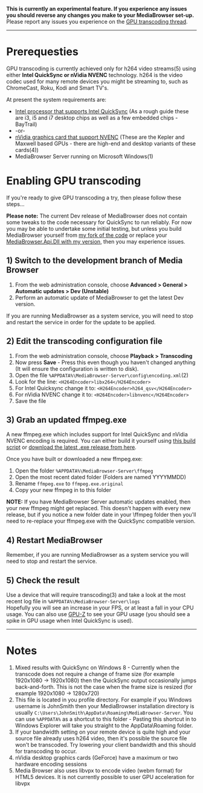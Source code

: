 **This is currently an experimental feature. If you experience any issues you should reverse any changes you make to your MediaBrowser set-up.**  
Please report any issues you experience on the [GPU transcoding thread](http://mediabrowser.tv/community/index.php?/topic/10723-gpu-transcoding/?view=getnewpost).
***
# Prerequesties
GPU transcoding is currently achieved only for h264 video streams(5) using either **Intel QuickSync or nVidia NVENC** technology. h264 is the video codec used for many remote devices you might be streaming to, such as ChromeCast, Roku, Kodi and Smart TV's. 

At present the system requirements are:  
* [Intel processor that supports Intel QuickSync](http://ark.intel.com/search/advanced?s=t&QuickSyncVideo=true) (As a rough guide these are i3, i5 and i7 desktop chips as well as a few embedded chips - BayTrail)
* -or-
* [nVidia graphics card that support NVENC](https://developer.nvidia.com/nvidia-video-codec-sdk#gpulist) (These are the Kepler and Maxwell based GPUs - there are high-end and desktop variants of these cards(4))
* MediaBrowser Server running on Microsoft Windows(1)

# Enabling GPU transcoding

If you're ready to give GPU transcoding a try, then please follow these steps...

**Please note:** The current Dev release of MediaBrowser does not contain some tweaks to the code necessary for QuickSync to run reliably. For now you may be able to undertake some initial testing, but unless you build MediaBrowser yourself from [my fork of the code](https://github.com/mjb2000/MediaBrowser) or replace your [MediaBrowser.Api.Dll with my version](https://github.com/mjb2000/MediaBrowser/releases/download/3.0.5492.946/MediaBrowser.Api.dll), then you may experience issues.

## 1) Switch to the development branch of Media Browser  
1. From the web administration console, choose **Advanced > General > Automatic updates > Dev (Unstable)**
2. Perform an automatic update of MediaBrowser to get the latest Dev version.

If you are running MediaBrowser as a system service, you will need to stop and restart the service in order for the update to be applied.

## 2) Edit the transcoding configuration file
1. From the web administration console, choose **Playback > Transcoding**
2. Now press **Save** - Press this even though you haven't changed anything (It will ensure the configuration is written to disk).
3. Open the file `%APPDATA%\MediaBrowser-Server\config\encoding.xml`(2)
4. Look for the line: `<H264Encoder>libx264</H264Encoder>`
5. For Intel Quicksync change it to: `<H264Encoder>h264_qsv</H264Encoder>`
6. For nVidia NVENC change it to: `<H264Encoder>libnvenc</H264Encoder>`
7. Save the file

## 3) Grab an updated ffmpeg.exe
A new ffmpeg.exe which includes support for Intel QuickSync and nVidia NVENC encoding is required. You can either build it yourself using [this build script](https://github.com/mjb2000/media-autobuild_suite) or [download the latest .exe release from here](https://github.com/mjb2000/media-autobuild_suite/releases/download/1.3/ffmpeg.exe).

Once you have built or downloaded a new ffmpeg.exe:

1. Open the folder `%APPDATA%\MediaBrowser-Server\ffmpeg`
2. Open the most recent dated folder (Folders are named YYYYMMDD)
3. Rename `ffmpeg.exe` to `ffmpeg.exe.original`
4. Copy your new ffmpeg in to this folder

**NOTE:** If you have MediaBrowser Server automatic updates enabled, then your new ffmpeg might get replaced. This doesn't happen with every new release, but if you notice a new folder date in your \ffmpeg folder then you'll need to re-replace your ffmpeg.exe with the QuickSync compatible version.

## 4) Restart MediaBrowser
Remember, if you are running MediaBrowser as a system service you will need to stop and restart the service.

## 5) Check the result
Use a device that will require transcoding(3) and take a look at the most recent log file in `%APPDATA%\MediaBrowser-Server\logs`  
Hopefully you will see an increase in your FPS, or at least a fall in your CPU usage. You can also use [GPU-Z](http://www.techpowerup.com/downloads/SysInfo/GPU-Z/) to see your GPU usage (you should see a spike in GPU usage when Intel QuickSync is used).
***
# Notes
1. Mixed results with QuickSync on Windows 8 - Currently when the transcode does not require a change of frame size (for example 1920x1080 -> 1920x1080) then the QuickSync output occasionally jumps back-and-forth. This is not the case when the frame size is resized (for example 1920x1080 -> 1280x720)
2. This file is located in you profile directory. For example if you Windows username is JohnSmith then your MediaBrowser installation directory is usually `C:\Users\JohnSmith\AppData\Roaming\MediaBrowser-Server`. You can use `%APPDATA%` as a shortcut to this folder - Pasting this shortcut in to Windows Explorer will take you straight to the AppData\Roaming folder.
3. If your bandwidth setting on your remote device is quite high and your source file already uses h264 video, then it's possible the source file won't be transcoded. Try lowering your client bandwidth and this should for transcoding to occur.
4. nVidia desktop graphics cards (GeForce) have a maximum or two hardware encoding sessions
5. Media Browser also uses libvpx to encode video (webm format) for HTML5 devices. It is not currently possible to user GPU acceleration for libvpx